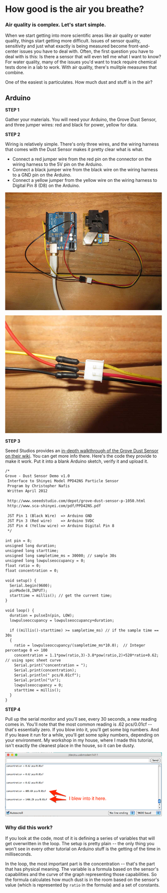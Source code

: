 # How good is the air you breathe?

### Air quality is complex. Let's start simple.

When we start getting into more scientific areas like air quality or water quality, things start getting more difficult. Issues of sensor quality, sensitivity and just what exactly is being measured become front-and-center issues you have to deal with. Often, the first question you have to deal with is this: Is there a sensor that will even tell me what I want to know? For water quality, many of the issues you'd want to track require chemical tests done in a lab to work. With air quality, there's mulitple measures that combine. 

One of the easiest is particulates. How much dust and stuff is in the air? 

## Arduino

**STEP 1**

Gather your materials. You will need your Arduino, the Grove Dust Sensor, and three jumper wires: red and black for power, yellow for data.

**STEP 2** 

Wiring is relatively simple. There's only three wires, and the wiring harness that comes with the Dust Sensor makes it pretty clear what is what. 

* Connect a red jumper wire from the red pin on the connector on the wiring harness to the 5V pin on the Arduino. 
* Connect a black jumper wire from the black wire on the wiring harness to a GND pin on the Arduino. 
* Connect a yellow jumper from the yellow wire on the wiring harness to Digital Pin 8 (D8) on the Arduino.

![arduino-air-1](../images/arduino-air-1.jpg)

![arduino-air-2](../images/arduino-air-2.jpg)
  
**STEP 3** 

Seeed Studios provides an [in-depth walkthrough of the Grove Dust Sensor on their wiki](http://wiki.seeed.cc/Grove-Dust_Sensor/). You can get more info there. Here's the code they provide to make it work. Put it into a blank Arduino sketch, verify it and upload it. 

```
/*
Grove - Dust Sensor Demo v1.0
 Interface to Shinyei Model PPD42NS Particle Sensor
 Program by Christopher Nafis
 Written April 2012

 http://www.seeedstudio.com/depot/grove-dust-sensor-p-1050.html
 http://www.sca-shinyei.com/pdf/PPD42NS.pdf

 JST Pin 1 (Black Wire)  => Arduino GND
 JST Pin 3 (Red wire)    => Arduino 5VDC
 JST Pin 4 (Yellow wire) => Arduino Digital Pin 8
 */

int pin = 8;
unsigned long duration;
unsigned long starttime;
unsigned long sampletime_ms = 30000; // sample 30s
unsigned long lowpulseoccupancy = 0;
float ratio = 0;
float concentration = 0;

void setup() {
  Serial.begin(9600);
  pinMode(8,INPUT);
  starttime = millis(); // get the current time;
}

void loop() {
  duration = pulseIn(pin, LOW);
  lowpulseoccupancy = lowpulseoccupancy+duration;

  if ((millis()-starttime) >= sampletime_ms) // if the sample time == 30s
  {
    ratio = lowpulseoccupancy/(sampletime_ms*10.0);  // Integer percentage 0 => 100
    concentration = 1.1*pow(ratio,3)-3.8*pow(ratio,2)+520*ratio+0.62; // using spec sheet curve
    Serial.print("concentration = ");
    Serial.print(concentration);
    Serial.println(" pcs/0.01cf");
    Serial.println("\n");
    lowpulseoccupancy = 0;
    starttime = millis();
  }
}

```
 
**STEP 4** 

Pull up the serial monitor and you'll see, every 30 seconds, a new reading comes in. You'll note that the most common reading is .62 pcs/0.01cf -- that's essentially zero. If you blow into it, you'll get some big numbers. And if you leave it run for a while, you'll get some spiky numbers, depending on your environment. My workshop in my house, where I made this tutorial, isn't exactly the cleanest place in the house, so it can be dusty. 

![arduino-air-3](../images/arduino-air-3.png)


### Why did this work? 
 
If you look at the code, most of it is defining a series of variables that will get overwritten in the loop. The setup is pretty plain -- the only thing you won't see in every other tutorial on Arduino stuff is the getting of the time in milliseconds. 

In the loop, the most important part is the concentration -- that's the part that has physical meaning. The variable is a formula based on the sensor's capabilities and the curve of the graph representing those capabilities. So the formula calculates how much dust is in the room based on the sensor's value (which is represented by `ratio` in the formula) and a set of constants.